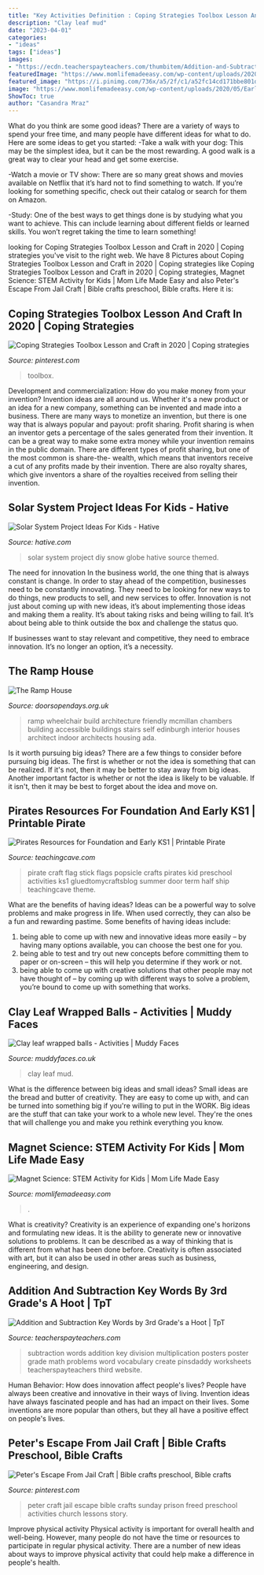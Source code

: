 ```yaml
---
title: "Key Activities Definition : Coping Strategies Toolbox Lesson And Craft In 2020"
description: "Clay leaf mud"
date: "2023-04-01"
categories:
- "ideas"
tags: ["ideas"]
images:
- "https://ecdn.teacherspayteachers.com/thumbitem/Addition-and-Subtraction-Key-Words-1500873375/original-157854-2.jpg"
featuredImage: "https://www.momlifemadeeasy.com/wp-content/uploads/2020/05/Early-science-for-kids-magnetic-wand-activity-600x900-2.jpg"
featured_image: "https://i.pinimg.com/736x/a5/2f/c1/a52fc14cd171bbe801d74a6b80bab545.jpg"
image: "https://www.momlifemadeeasy.com/wp-content/uploads/2020/05/Early-science-for-kids-magnetic-wand-activity-600x900-2.jpg"
ShowToc: true
author: "Casandra Mraz"
---
```



What do you think are some good ideas?
There are a variety of ways to spend your free time, and many people have different ideas for what to do. Here are some ideas to get you started: 
-Take a walk with your dog: This may be the simplest idea, but it can be the most rewarding. A good walk is a great way to clear your head and get some exercise. 

-Watch a movie or TV show: There are so many great shows and movies available on Netflix that it’s hard not to find something to watch. If you’re looking for something specific, check out their catalog or search for them on Amazon. 

-Study: One of the best ways to get things done is by studying what you want to achieve. This can include learning about different fields or learned skills. You won’t regret taking the time to learn something!

	

		
looking for Coping Strategies Toolbox Lesson and Craft in 2020 | Coping strategies you've visit to the right web. We have 8 Pictures about Coping Strategies Toolbox Lesson and Craft in 2020 | Coping strategies like Coping Strategies Toolbox Lesson and Craft in 2020 | Coping strategies, Magnet Science: STEM Activity for Kids | Mom Life Made Easy and also Peter&#039;s Escape From Jail Craft | Bible crafts preschool, Bible crafts. Here it is:
		
    
## Coping Strategies Toolbox Lesson And Craft In 2020 | Coping Strategies

<img loading=lazy src="https://i.pinimg.com/736x/a5/2f/c1/a52fc14cd171bbe801d74a6b80bab545.jpg" onerror="this.onerror=null;this.src='https://tse2.mm.bing.net/th?id=OIP.EjrkxIOwd38Kwfjqs8fHFwHaLH&amp;pid=15.1';" alt="Coping Strategies Toolbox Lesson and Craft in 2020 | Coping strategies">

_Source: pinterest.com_

>toolbox. 

	

Development and commercialization: How do you make money from your invention?
Invention ideas are all around us. Whether it's a new product or an idea for a new company, something can be invented and made into a business. There are many ways to monetize an invention, but there is one way that is always popular and payout: profit sharing. Profit sharing is when an inventor gets a percentage of the sales generated from their invention. It can be a great way to make some extra money while your invention remains in the public domain. There are different types of profit sharing, but one of the most common is share-the- wealth, which means that inventors receive a cut of any profits made by their invention. There are also royalty shares, which give inventors a share of the royalties received from selling their invention.

    
## Solar System Project Ideas For Kids - Hative

<img loading=lazy src="https://hative.com/wp-content/uploads/2014/12/solar-system-project-ideas/10-solar-system-project-ideas.jpg" onerror="this.onerror=null;this.src='https://tse4.mm.bing.net/th?id=OIP.5u23TC63WOjqgI6Ypytc2wHaLE&amp;pid=15.1';" alt="Solar System Project Ideas For Kids - Hative">

_Source: hative.com_

>solar system project diy snow globe hative source themed. 

	

The need for innovation
In the business world, the one thing that is always constant is change. In order to stay ahead of the competition, businesses need to be constantly innovating. They need to be looking for new ways to do things, new products to sell, and new services to offer.
Innovation is not just about coming up with new ideas, it’s about implementing those ideas and making them a reality. It’s about taking risks and being willing to fail. It’s about being able to think outside the box and challenge the status quo.

If businesses want to stay relevant and competitive, they need to embrace innovation. It’s no longer an option, it’s a necessity.

    
## The Ramp House

<img loading=lazy src="http://www.doorsopendays.org.uk/media/2970/ramp-house-small.jpg" onerror="this.onerror=null;this.src='https://tse3.mm.bing.net/th?id=OIP.gkeph67viIr3oKi2B2DMogHaEs&amp;pid=15.1';" alt="The Ramp House">

_Source: doorsopendays.org.uk_

>ramp wheelchair build architecture friendly mcmillan chambers building accessible buildings stairs self edinburgh interior houses architect indoor architects housing ada. 

	

Is it worth pursuing big ideas?
There are a few things to consider before pursuing big ideas. The first is whether or not the idea is something that can be realized. If it's not, then it may be better to stay away from big ideas. Another important factor is whether or not the idea is likely to be valuable. If it isn't, then it may be best to forget about the idea and move on.

    
## Pirates Resources For Foundation And Early KS1 | Printable Pirate

<img loading=lazy src="https://www.teachingcave.com/wp-content/uploads/2014/11/flag.jpg" onerror="this.onerror=null;this.src='https://tse4.mm.bing.net/th?id=OIP.QVrlHyxoePv_VEDm2c294gHaLG&amp;pid=15.1';" alt="Pirates Resources for Foundation and Early KS1 | Printable Pirate">

_Source: teachingcave.com_

>pirate craft flag stick flags popsicle crafts pirates kid preschool activities ks1 gluedtomycraftsblog summer door term half ship teachingcave theme. 

	

What are the benefits of having ideas?
Ideas can be a powerful way to solve problems and make progress in life. When used correctly, they can also be a fun and rewarding pastime. Some benefits of having ideas include: 
1) being able to come up with new and innovative ideas more easily – by having many options available, you can choose the best one for you. 
2) being able to test and try out new concepts before committing them to paper or on-screen – this will help you determine if they work or not. 
3) being able to come up with creative solutions that other people may not have thought of – by coming up with different ways to solve a problem, you’re bound to come up with something that works.

    
## Clay Leaf Wrapped Balls - Activities | Muddy Faces

<img loading=lazy src="https://muddyfaces.co.uk/content/images/_1200x630_crop_center-center_82_none/mud-ballsfeature.jpg?mtime=1599055202" onerror="this.onerror=null;this.src='https://tse4.mm.bing.net/th?id=OIP.1QfcSZcZwTYEqgi2iRYhyAHaD4&amp;pid=15.1';" alt="Clay leaf wrapped balls - Activities | Muddy Faces">

_Source: muddyfaces.co.uk_

>clay leaf mud. 

	

What is the difference between big ideas and small ideas?
Small ideas are the bread and butter of creativity. They are easy to come up with, and can be turned into something big if you're willing to put in the WORK. Big ideas are the stuff that can take your work to a whole new level. They're the ones that will challenge you and make you rethink everything you know.

    
## Magnet Science: STEM Activity For Kids | Mom Life Made Easy

<img loading=lazy src="https://www.momlifemadeeasy.com/wp-content/uploads/2020/05/Early-science-for-kids-magnetic-wand-activity-600x900-2.jpg" onerror="this.onerror=null;this.src='https://tse3.mm.bing.net/th?id=OIP.nHOI-nfcMgAmX9wlHTKwwwHaLH&amp;pid=15.1';" alt="Magnet Science: STEM Activity for Kids | Mom Life Made Easy">

_Source: momlifemadeeasy.com_

>. 

	

What is creativity?
Creativity is an experience of expanding one's horizons and formulating new ideas. It is the ability to generate new or innovative solutions to problems. It can be described as a way of thinking that is different from what has been done before. Creativity is often associated with art, but it can also be used in other areas such as business, engineering, and design.

    
## Addition And Subtraction Key Words By 3rd Grade&#039;s A Hoot | TpT

<img loading=lazy src="https://ecdn.teacherspayteachers.com/thumbitem/Addition-and-Subtraction-Key-Words-1500873375/original-157854-2.jpg" onerror="this.onerror=null;this.src='https://tse4.mm.bing.net/th?id=OIP.YaBG6N7D5DglHNvdJ9y23QAAAA&amp;pid=15.1';" alt="Addition and Subtraction Key Words by 3rd Grade&#039;s a Hoot | TpT">

_Source: teacherspayteachers.com_

>subtraction words addition key division multiplication posters poster grade math problems word vocabulary create pinsdaddy worksheets teacherspayteachers third website. 

	

Human Behavior: How does innovation affect people's lives?
People have always been creative and innovative in their ways of living. Invention ideas have always fascinated people and has had an impact on their lives. Some inventions are more popular than others, but they all have a positive effect on people's lives.

    
## Peter&#039;s Escape From Jail Craft | Bible Crafts Preschool, Bible Crafts

<img loading=lazy src="https://i.pinimg.com/736x/cf/8d/13/cf8d13e40425c7cda672be8da5ac2464.jpg" onerror="this.onerror=null;this.src='https://tse3.mm.bing.net/th?id=OIP.PrZv27sJx4TeAQ5_u_FC9wHaJ3&amp;pid=15.1';" alt="Peter&#039;s Escape From Jail Craft | Bible crafts preschool, Bible crafts">

_Source: pinterest.com_

>peter craft jail escape bible crafts sunday prison freed preschool activities church lessons story. 

	

Improve physical activity
Physical activity is important for overall health and well-being. However, many people do not have the time or resources to participate in regular physical activity. There are a number of new ideas about ways to improve physical activity that could help make a difference in people's health.

